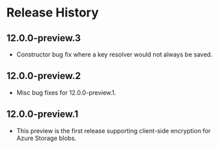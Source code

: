 # Release History

## 12.0.0-preview.3
- Constructor bug fix where a key resolver would not always be saved.

## 12.0.0-preview.2
- Misc bug fixes for 12.0.0-preview.1.

## 12.0.0-preview.1

- This preview is the first release supporting client-side encryption for Azure
  Storage blobs.
